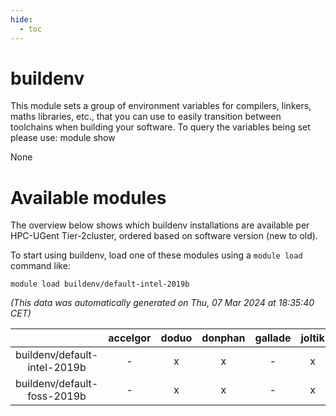 ```yaml
---
hide:
  - toc
---
```


buildenv
========


This module sets a group of environment variables for compilers, linkers, maths libraries, etc., that you can use to easily transition between toolchains when building your software. To query the variables being set please use: module show <this module name>

None
# Available modules


The overview below shows which buildenv installations are available per HPC-UGent Tier-2cluster, ordered based on software version (new to old).

To start using buildenv, load one of these modules using a `module load` command like:

```shell
module load buildenv/default-intel-2019b
```

*(This data was automatically generated on Thu, 07 Mar 2024 at 18:35:40 CET)*  

| |accelgor|doduo|donphan|gallade|joltik|skitty|
| :---: | :---: | :---: | :---: | :---: | :---: | :---: |
|buildenv/default-intel-2019b|-|x|x|-|x|x|
|buildenv/default-foss-2019b|-|x|x|-|x|x|
